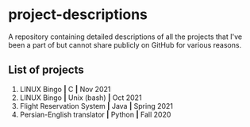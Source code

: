 # project-descriptions
A repository containing detailed descriptions of all the projects that I've been a part of but cannot share publicly on GitHub for various reasons.
## List of projects 
1. LINUX Bingo **|** C **|** Nov 2021
2. LINUX Bingo **|** Unix (bash) **|** Oct 2021
3. Flight Reservation System **|** Java **|** Spring 2021
4. Persian-English translator **|** Python **|** Fall 2020
